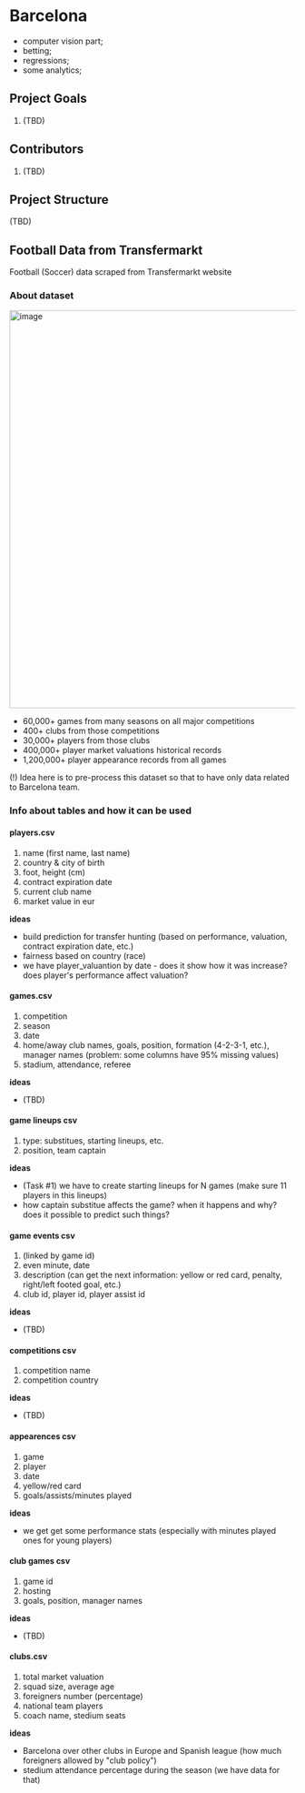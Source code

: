 # Barcelona

- computer vision part;
- betting;
- regressions;
- some analytics;


## Project Goals

1. (TBD)


## Contributors

1. (TBD)

## Project Structure 

(TBD)

## Football Data from Transfermarkt
Football (Soccer) data scraped from Transfermarkt website

### About dataset

<img width="700" alt="image" src="https://github.com/Football-Analytics-UCU/Barcelona/assets/71069933/020f5c3d-29a2-4d9d-b62f-3728ab19a770">

- 60,000+ games from many seasons on all major competitions
- 400+ clubs from those competitions
- 30,000+ players from those clubs
- 400,000+ player market valuations historical records
- 1,200,000+ player appearance records from all games


(!) Idea here is to pre-process this dataset so that to have only data related to Barcelona team. 

### Info about tables and how it can be used 

#### players.csv

1. name (first name, last name)
2. country & city of birth
3. foot, height (cm)
4. contract expiration date
5. current club name
6. market value in eur 

**ideas**
- build prediction for transfer hunting (based on performance, valuation, contract expiration date, etc.)
- fairness based on country (race)
- we have player_valuantion by date - does it show how it was increase? does player's performance affect valuation? 

#### games.csv

1. competition
2. season
3. date
4. home/away club names, goals, position, formation (4-2-3-1, etc.), manager names (problem: some columns have 95% missing values)
5. stadium, attendance, referee

**ideas**
- (TBD)

#### game lineups csv

1. type: substitues, starting lineups, etc.
2. position, team captain

**ideas**
- (Task #1) we have to create starting lineups for N games (make sure 11 players in this lineups)
- how captain substitue affects the game? when it happens and why? does it possible to predict such things? 

#### game events csv

1. (linked by game id)
2. even minute, date
3. description (can get the next information: yellow or red card, penalty, right/left footed goal, etc.)
4. club id, player id, player assist id

**ideas**
- (TBD)

#### competitions csv

1. competition name
2. competition country

**ideas**
- (TBD)

#### appearences csv

1. game
2. player
3. date
4. yellow/red card
5. goals/assists/minutes played

**ideas**
- we get get some performance stats (especially with minutes played ones for young players)

#### club games csv

1. game id
2. hosting
3. goals, position, manager names

**ideas**
- (TBD)

#### clubs.csv

1. total market valuation
2. squad size, average age
3. foreigners number (percentage)
4. national team players
5. coach name, stedium seats 

**ideas**
- Barcelona over other clubs in Europe and Spanish league (how much foreigners allowed by "club policy")
- stedium attendance percentage during the season (we have data for that)

